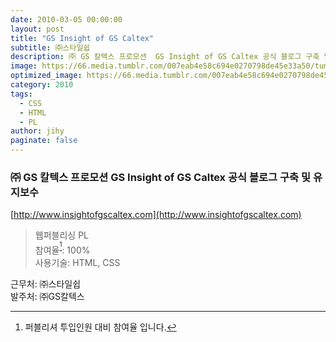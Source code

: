 ```yaml
---
date: 2010-03-05 00:00:00
layout: post
title: "GS Insight of GS Caltex"
subtitle: ㈜스타일쉽
description: ㈜ GS 칼텍스 프로모션  GS Insight of GS Caltex 공식 블로그 구축 및 유지보수
image: https://66.media.tumblr.com/007eab4e58c694e0270798de45e33a50/tumblr_p4as28cjSM1x3wc1uo1_1280.png
optimized_image: https://66.media.tumblr.com/007eab4e58c694e0270798de45e33a50/tumblr_p4as28cjSM1x3wc1uo1_1280.png
category: 2010
tags:
  - CSS
  - HTML
  - PL
author: jihy
paginate: false
---
```


### ㈜ GS 칼텍스 프로모션  GS Insight of GS Caltex 공식 블로그 구축 및 유지보수
[http://www.insightofgscaltex.com](http://www.insightofgscaltex.com)

> 웹퍼블리싱 PL <br> 
참여율<sup>[^1]</sup>: 100% <br> 
사용기술: HTML, CSS

근무처: ㈜스타일쉽 <br>
발주처: ㈜GS칼텍스

[^1]: 퍼블리셔 투입인원 대비 참여율 입니다.